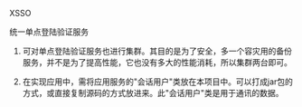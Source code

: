 XSSO

统一单点登陆验证服务



1. 可对单点登陆验证服务也进行集群。其目的是为了安全，多一个容灾用的备份服务，并不是为了提高性能，它也没有多大的性能消耗，所以集群两台即可。

2. 在实现应用中，需将应用服务的"会话用户"类放在本项目中。可以打成jar包的方式，或直接复制源码的方式放进来。此"会话用户"类是用于通讯的数据。